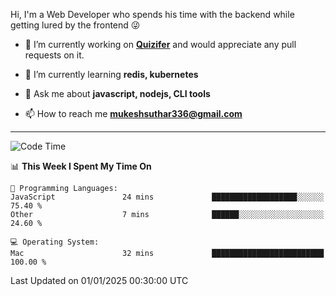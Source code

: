 Hi, I'm a Web Developer who spends his time with the backend while getting lured by the frontend 😜

- 🔭 I’m currently working on **[Quizifer](https://github.com/SutharMukesh/Quizifer/)** and would appreciate any pull requests on it.

- 🌱 I’m currently learning **redis, kubernetes**

- 💬 Ask me about **javascript, nodejs, CLI tools**

- 📫 How to reach me **mukeshsuthar336@gmail.com**

---
<!--START_SECTION:waka-->
![Code Time](http://img.shields.io/badge/Code%20Time-3%2C209%20hrs%2054%20mins-blue)

📊 **This Week I Spent My Time On** 

```text
💬 Programming Languages: 
JavaScript               24 mins             ███████████████████░░░░░░   75.40 % 
Other                    7 mins              ██████░░░░░░░░░░░░░░░░░░░   24.60 % 

💻 Operating System: 
Mac                      32 mins             █████████████████████████   100.00 % 
```


 Last Updated on 01/01/2025 00:30:00 UTC
<!--END_SECTION:waka-->
